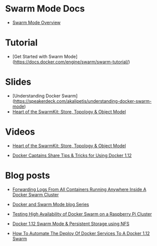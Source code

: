 # Swarm Mode Docs

- [Swarm Mode Overview](https://docs.docker.com/engine/swarm/)


# Tutorial

- [Get Started with Swarm Mode] (https://docs.docker.com/engine/swarm/swarm-tutorial/)

# Slides

- [Understanding Docker Swarm] (https://speakerdeck.com/akalipetis/understanding-docker-swarm-mode)
- [Heart of the SwarmKit: Store, Topology & Object Model](http://www.slideshare.net/Docker/heart-of-the-swarmkit-store-topology-object-model)


# Videos

- [Heart of the SwarmKit: Store, Topology & Object Model](https://www.youtube.com/watch?v=EmePhjGnCXY&list=PLkA60AVN3hh8oPas3cq2VA9xB7WazcIgs&index=2)

- [Docker Captains Share Tips & Tricks for Using Docker 1.12 ](https://www.youtube.com/watch?v=2ihqKMDRkxM)


# Blog posts

- [Forwarding Logs From All Containers Running Anywhere Inside A Docker Swarm Cluster](https://technologyconversations.com/2016/10/24/forwarding-logs-from-all-containers-running-anywhere-inside-a-docker-swarm-cluster/)

- [Docker and Swarm Mode blog Series](https://lostechies.com/gabrielschenker/2016/09/05/docker-and-swarm-mode-part-1/)

- [Testing High Availability of Docker Swarm on a Raspberry Pi Cluster](http://blog.hypriot.com/post/high-availability-with-docker/)

- [Docker 1.12 Swarm Mode & Persistent Storage using NFS](http://collabnix.com/archives/2001)

- [How To Automate The Deploy Of Docker Services To A Docker 1.12 Swarm](https://blog.nimbleci.com/2016/10/05/how-to-automate-the-deploy-of-docker-services/)
